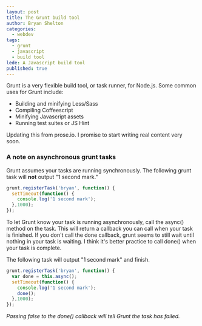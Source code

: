 ```yaml
---
layout: post
title: The Grunt build tool
author: Bryan Shelton
categories: 
  - webdev
tags: 
  - grunt
  - javascript
  - build tool
lede: A Javascript build tool
published: true
---
```


Grunt is a very flexible build tool, or task runner, for Node.js. Some common uses for Grunt include:

  - Building and minifying Less/Sass
  - Compiling Coffeescript
  - Minifying Javascript assets
  - Running test suites or JS Hint
 
Updating this from prose.io. I promise to start writing real content very soon.

### A note on asynchronous grunt tasks ###

Grunt assumes your tasks are running synchronously. The following grunt task will **not** output "1 second mark."

```javascript
grunt.registerTask('bryan', function() {
  setTimeout(function() {
    console.log('1 second mark');
  },1000);
});
```

To let Grunt know your task is running asynchronously, call the async() method on the task. This will return a callback you can call when your task is finished. If you don't call the done callback, grunt seems to still wait until nothing in your task is waiting. I think it's better practice to call done() when your task is complete.

The following task will output "1 second mark" and finish.

```javascript
grunt.registerTask('bryan', function() {
  var done = this.async();
  setTimeout(function() {
    console.log('1 second mark');
    done();
  },1000);
});
```
_Passing false to the done() callback will tell Grunt the task has failed._
